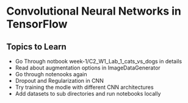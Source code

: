 # Convolutional Neural Networks in TensorFlow


## Topics to Learn

- Go Through notbook week-1/C2_W1_Lab_1_cats_vs_dogs in details
- Read about augmentation options in ImageDataGenerator
- Go through notenooks again
- Dropout and Regularization in CNN
- Try training the modle with different CNN architectures
- Add datasets to sub directories and run notebooks locally